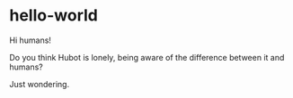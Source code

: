# hello-world

Hi humans!

Do you think Hubot is lonely, being aware of the difference between it and humans?

Just wondering.
